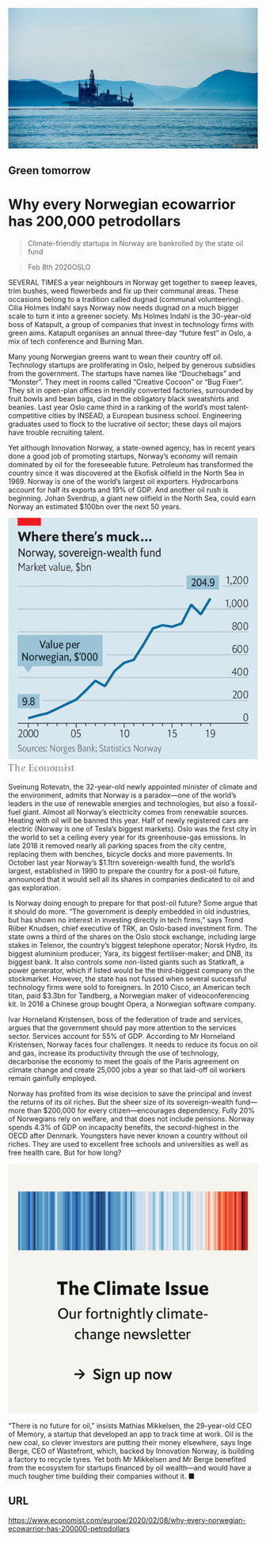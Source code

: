 ![](./images/20200208_EUP002_0.jpg)

## Green tomorrow

# Why every Norwegian ecowarrior has 200,000 petrodollars

> Climate-friendly startups in Norway are bankrolled by the state oil fund

> Feb 8th 2020OSLO

SEVERAL TIMES a year neighbours in Norway get together to sweep leaves, trim bushes, weed flowerbeds and fix up their communal areas. These occasions belong to a tradition called dugnad (communal volunteering). Cilia Holmes Indahl says Norway now needs dugnad on a much bigger scale to turn it into a greener society. Ms Holmes Indahl is the 30-year-old boss of Katapult, a group of companies that invest in technology firms with green aims. Katapult organises an annual three-day “future fest” in Oslo, a mix of tech conference and Burning Man.

Many young Norwegian greens want to wean their country off oil. Technology startups are proliferating in Oslo, helped by generous subsidies from the government. The startups have names like “Douchebags” and “Monster”. They meet in rooms called “Creative Cocoon” or “Bug Fixer”. They sit in open-plan offices in trendily converted factories, surrounded by fruit bowls and bean bags, clad in the obligatory black sweatshirts and beanies. Last year Oslo came third in a ranking of the world’s most talent-competitive cities by INSEAD, a European business school. Engineering graduates used to flock to the lucrative oil sector; these days oil majors have trouble recruiting talent.

Yet although Innovation Norway, a state-owned agency, has in recent years done a good job of promoting startups, Norway’s economy will remain dominated by oil for the foreseeable future. Petroleum has transformed the country since it was discovered at the Ekofisk oilfield in the North Sea in 1969. Norway is one of the world’s largest oil exporters. Hydrocarbons account for half its exports and 19% of GDP. And another oil rush is beginning. Johan Sverdrup, a giant new oilfield in the North Sea, could earn Norway an estimated $100bn over the next 50 years.



![](./images/20200208_EUC062.png)

Sveinung Rotevatn, the 32-year-old newly appointed minister of climate and the environment, admits that Norway is a paradox—one of the world’s leaders in the use of renewable energies and technologies, but also a fossil-fuel giant. Almost all Norway’s electricity comes from renewable sources. Heating with oil will be banned this year. Half of newly registered cars are electric (Norway is one of Tesla’s biggest markets). Oslo was the first city in the world to set a ceiling every year for its greenhouse-gas emissions. In late 2018 it removed nearly all parking spaces from the city centre, replacing them with benches, bicycle docks and more pavements. In October last year Norway’s $1.1trn sovereign-wealth fund, the world’s largest, established in 1990 to prepare the country for a post-oil future, announced that it would sell all its shares in companies dedicated to oil and gas exploration.

Is Norway doing enough to prepare for that post-oil future? Some argue that it should do more. “The government is deeply embedded in old industries, but has shown no interest in investing directly in tech firms,” says Trond Riiber Knudsen, chief executive of TRK, an Oslo-based investment firm. The state owns a third of the shares on the Oslo stock exchange, including large stakes in Telenor, the country’s biggest telephone operator; Norsk Hydro, its biggest aluminium producer; Yara, its biggest fertiliser-maker; and DNB, its biggest bank. It also controls some non-listed giants such as Statkraft, a power generator, which if listed would be the third-biggest company on the stockmarket. However, the state has not fussed when several successful technology firms were sold to foreigners. In 2010 Cisco, an American tech titan, paid $3.3bn for Tandberg, a Norwegian maker of videoconferencing kit. In 2016 a Chinese group bought Opera, a Norwegian software company.

Ivar Horneland Kristensen, boss of the federation of trade and services, argues that the government should pay more attention to the services sector. Services account for 55% of GDP. According to Mr Horneland Kristensen, Norway faces four challenges. It needs to reduce its focus on oil and gas, increase its productivity through the use of technology, decarbonise the economy to meet the goals of the Paris agreement on climate change and create 25,000 jobs a year so that laid-off oil workers remain gainfully employed.

Norway has profited from its wise decision to save the principal and invest the returns of its oil riches. But the sheer size of its sovereign-wealth fund—more than $200,000 for every citizen—encourages dependency. Fully 20% of Norwegians rely on welfare, and that does not include pensions. Norway spends 4.3% of GDP on incapacity benefits, the second-highest in the OECD after Denmark. Youngsters have never known a country without oil riches. They are used to excellent free schools and universities as well as free health care. But for how long?

[](https://www.economist.com//theclimateissue/)



![](./images/article_call-to-action_-_the_climate_issue2x_3.png)

“There is no future for oil,” insists Mathias Mikkelsen, the 29-year-old CEO of Memory, a startup that developed an app to track time at work. Oil is the new coal, so clever investors are putting their money elsewhere, says Inge Berge, CEO of Wastefront, which, backed by Innovation Norway, is building a factory to recycle tyres. Yet both Mr Mikkelsen and Mr Berge benefited from the ecosystem for startups financed by oil wealth—and would have a much tougher time building their companies without it. ■

## URL

https://www.economist.com/europe/2020/02/08/why-every-norwegian-ecowarrior-has-200000-petrodollars
